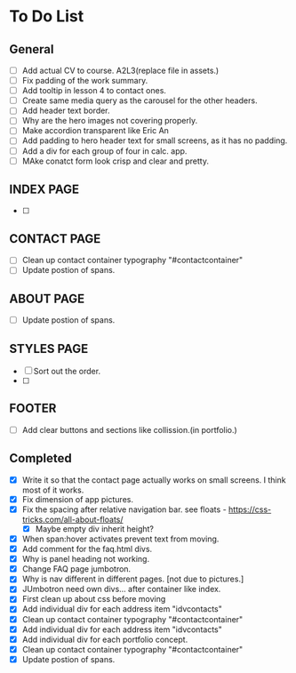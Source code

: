 # To Do List

## General

- [ ] Add actual CV to course. A2L3(replace file in assets.)
- [ ] Fix padding of the work summary.
- [ ] Add tooltip in lesson 4 to contact ones.
- [ ] Create same media query as the carousel for the other headers.
- [ ] Add header text border.
- [ ] Why are the hero images not covering properly.
- [ ] Make accordion transparent like Eric An
- [ ] Add padding to hero header text for small screens, as it has no padding.
- [ ] Add a div for each group of four in calc. app.
- [ ] MAke conatct form look crisp and clear and pretty.

## INDEX PAGE
- [ ] 

## CONTACT PAGE

- [ ] Clean up contact container typography "#contactcontainer"
- [ ] Update postion of spans.

## ABOUT PAGE

- [ ] Update postion of spans.

## STYLES PAGE
- [ ] Sort out the order.
- [ ] 

 ## FOOTER
- [ ] Add clear buttons and sections like collission.(in portfolio.)

 ## Completed
- [x] Write it so that the contact page actually works on small screens. I think most of it works.
- [x] Fix dimension of app pictures. 
- [x] Fix the spacing after relative navigation bar. see floats - https://css-tricks.com/all-about-floats/
	- [x] Maybe empty div inherit height?	
- [x] When span:hover activates prevent text from moving.
- [x] Add comment for the faq.html divs.
- [x] Why is panel heading not working.
- [x] Change FAQ page jumbotron.
- [x] Why is nav different in different pages. [not due to pictures.]
- [x] JUmbotron need own divs... after container like index.
- [x] First clean up about css before moving
- [x] Add individual div for each address item "idvcontacts"
- [x] Clean up contact container typography "#contactcontainer"
- [x] Add individual div for each address item "idvcontacts"
- [x] Add individual div for each portfolio concept.
- [x] Clean up contact container typography "#contactcontainer"
- [x] Update postion of spans.